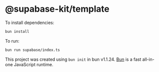 # @supabase-kit/template

To install dependencies:

```bash
bun install
```

To run:

```bash
bun run supabase/index.ts
```

This project was created using `bun init` in bun v1.1.24. [Bun](https://bun.sh) is a fast all-in-one JavaScript runtime.
